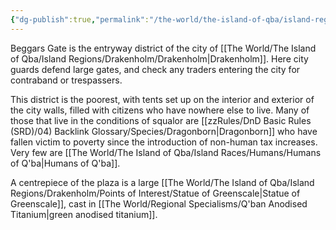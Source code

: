 ```yaml
---
{"dg-publish":true,"permalink":"/the-world/the-island-of-qba/island-regions/drakenholm/districts-of-drakenholm/beggars-gate/"}
---
```


Beggars Gate is the entryway district of the city of [[The World/The Island of Qba/Island Regions/Drakenholm/Drakenholm\|Drakenholm]]. Here city guards defend large gates, and check any traders entering the city for contraband or trespassers. 

This district is the poorest, with tents set up on the interior and exterior of the city walls, filled with citizens who have nowhere else to live. Many of those that live in the conditions of squalor are [[zzRules/DnD Basic Rules (SRD)/04) Backlink Glossary/Species/Dragonborn\|Dragonborn]] who have fallen victim to poverty since the introduction of non-human tax increases. Very few are [[The World/The Island of Qba/Island Races/Humans/Humans of Q'ba\|Humans of Q'ba]].

A centrepiece of the plaza is a large [[The World/The Island of Qba/Island Regions/Drakenholm/Points of Interest/Statue of Greenscale\|Statue of Greenscale]], cast in [[The World/Regional Specialisms/Q'ban Anodised Titanium\|green anodised titanium]]. 